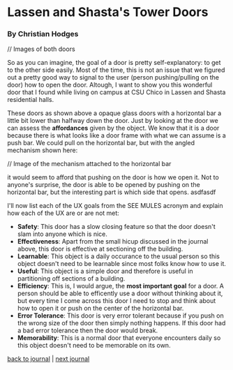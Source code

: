 # Lassen and Shasta's Tower Doors

### By Christian Hodges

// Images of both doors

So as you can imagine, the goal of a door is pretty self-explanatory: to get to the other side easily. Most of the time, this is not an issue that we figured out a pretty good way to signal to the user (person pushing/pulling on the door) how to open the door. Altough, I want to show you this wonderful door that I found while living on campus at CSU Chico in Lassen and Shasta residential halls. 

These doors as shown above a opaque glass doors with a horizontal bar a little bit lower than halfway down the door. Just by looking at the door we can assess the **affordances** given by the object. We know that it is a door because there is what looks like a door frame with what we can assume is a push bar. We could pull on the horizontal bar, but with the angled mechanism shown here:

// Image of the mechanism attached to the horizontal bar

it would seem to afford that pushing on the door is how we open it. Not to anyone's surprise, the door is able to be opened by pushing on the horizontal bar, but the interesting part is which side that opens. asdfasdf

I'll now list each of the UX goals from the SEE MULES acronym and explain how each of the UX are or are not met:

- **Safety**: This door has a slow closing feature so that the door doesn't slam into anyone which is nice.
- **Effectiveness**: Apart from the small hicup discussed in the journal above, this door is effective at sectioning off the building.
- **Learnable**: This object is a daily occurance to the usual person so this object doesn't need to be learnable since most folks know how to use it.
- **Useful**: This object is a simple door and therefore is useful in partitioning off sections of a building.
- **Efficiency**: This is, I would argue, the **most important goal** for a door. A person should be able to efficently use a door without thinking about it, but every time I come across this door I need to stop and think about how to open it or push on the center of the horizontal bar.
- **Error Tolerance**: This door is very error tolerant because if you push on the wrong size of the door then simply nothing happens. If this door had a bad error tolerance then the door would break.
- **Memorability**: This is a normal door that everyone encounters daily so this object doesn't need to be memorable on its own.

[back to journal](../../) | [next journal](../j02)